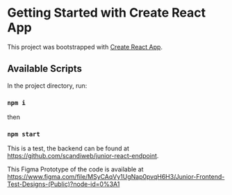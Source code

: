 # Getting Started with Create React App

This project was bootstrapped with [Create React App](https://github.com/facebook/create-react-app).

## Available Scripts

In the project directory, run:

### `npm i`
 then
### `npm start`
 
 This is a test, the  backend can be found at https://github.com/scandiweb/junior-react-endpoint.
 
 This Figma Prototype of the code is  available at 
 https://www.figma.com/file/MSyCAqVy1UgNap0pvqH6H3/Junior-Frontend-Test-Designs-(Public)?node-id=0%3A1

